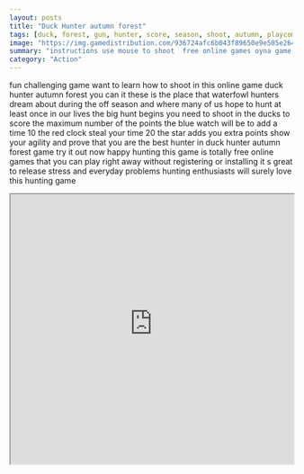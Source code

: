 ```yaml
---
layout: posts
title: "Duck Hunter autumn forest"
tags: [duck, forest, gun, hunter, score, season, shoot, autumn, playcombo, free, online, games, oyna, game, free, games, play, play, games]
image: "https://img.gamedistribution.com/936724afc6b043f89650e9e505e264fc.jpg"
summary: "instructions use mouse to shoot  free online games oyna game free games play play games"
category: "Action"
---
```


fun challenging game want to learn how to shoot in this online game duck hunter autumn forest you can it these is the place that waterfowl hunters dream about during the off season and where many of us hope to hunt at least once in our lives the big hunt begins you need to shoot in the ducks to score the maximum number of the points the blue watch will be to add a time 10 the red clock steal your time 20 the star adds you extra points show your agility and prove that you are the best hunter in duck hunter autumn forest game try it out now happy hunting this game is totally free online games that you can play right away without registering or installing it s great to release stress and everyday problems hunting enthusiasts will surely love this hunting game

<iframe width="100%" height="480px;" src="https://html5.gamedistribution.com/936724afc6b043f89650e9e505e264fc/"></iframe>